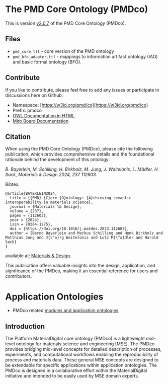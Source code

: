 # The PMD Core Ontology (PMDco)

This is version [v2.0.7](https://github.com/materialdigital/core-ontology/releases/tag/v2.0.7) of the PMD Core Ontology (PMDco).

## Files
- `pmd_core.ttl` - core version of the PMD ontology
- `pmd_bfo_adapter.ttl` - mappings to information artifact ontology (IAO) and basic formal ontology (BFO).

## Contribute
If you like to contribute, please feel free to add any issues or participate in discussions here on Github.

- Namespace: [https://w3id.org/pmd/co](https://w3id.org/pmd/co)
- Prefix: pmdco
- [OWL Documentation in HTML](https://w3id.org/pmd/co)
- [Miro Board Documentation](https://miro.com/app/board/uXjVPn5wGiA=)

## Citation
When using the PMD Core Ontology (PMDco), please cite the following publication, which provides comprehensive details and the foundational rationale behind the development of this ontology:

*B. Bayerlein, M. Schilling, H. Birkholz, M. Jung, J. Waitelonis, L. Mädler, H. Sack, Materials & Design 2024, 237 112603.*

Bibtex:
```
@article{BAYERLEIN2024,
  title = {{PMD} {C}ore {O}ntology: {A}chieving semantic interoperability in materials science},
  journal = {Materials \& Design},
  volume = {237},
  pages = {112603},
  year = {2024},
  issn = {0264-1275},
  doi = {https://doi.org/10.1016/j.matdes.2023.112603},
  author = {Bernd Bayerlein and Markus Schilling and Henk Birkholz and Matthias Jung and J{\"o}rg Waitelonis and Lutz M{\"a}dler and Harald Sack}
}
```
available at: [Materials & Design](https://doi.org/10.1016/j.matdes.2023.112603).
  
This publication offers valuable insights into the design, application, and significance of the PMDco, making it an essential reference for users and contributors.


# Application Ontologies

- PMDco related [modules and application ontologies](https://github.com/materialdigital/application-ontologies)

## Introduction
The Platform MaterialDigital core ontology (PMDco) is a lightweight mid-level ontology for materials science and engineering (MSE). The PMDco provides bridging mid-level concepts for detailed description of processes, experiments, and computational workflows enabling the reproducibility of process and materials data. These general MSE concepts are designed to be extendable for specific applications within application ontologies. The PMDco is designed in a collaborative effort within the MaterialDigital initiative and intended to be easily used by MSE domain experts.

